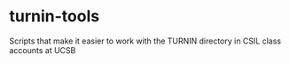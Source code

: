 turnin-tools
============

Scripts that make it easier to work with the TURNIN directory in CSIL class accounts at UCSB
